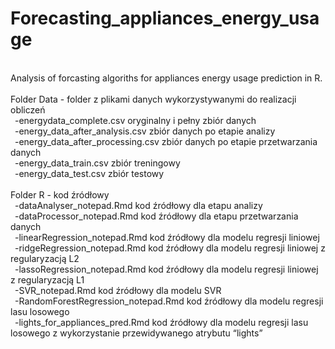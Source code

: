 # Forecasting_appliances_energy_usage
<br />
Analysis of forcasting algoriths for appliances energy usage prediction in R.
<br /><br />
Folder Data - folder z plikami danych wykorzystywanymi do realizacji obliczeń<br />
&ensp;-energydata_complete.csv oryginalny i pełny zbiór danych<br />
&ensp;-energy_data_after_analysis.csv zbiór danych po etapie analizy<br />
&ensp;-energy_data_after_processing.csv zbiór danych po etapie przetwarzania danych<br />
&ensp;-energy_data_train.csv zbiór treningowy<br />
&ensp;-energy_data_test.csv zbiór testowy<br /><br />
Folder R - kod źródłowy <br />
&ensp;-dataAnalyser_notepad.Rmd kod źródłowy dla etapu analizy<br />
&ensp;-dataProcessor_notepad.Rmd kod źródłowy dla etapu przetwarzania danych<br />
&ensp;-linearRegression_notepad.Rmd kod źródłowy dla modelu regresji liniowej<br />
&ensp;-ridgeRegression_notepad.Rmd kod źródłowy dla modelu regresji liniowej z regularyzacją L2<br />
&ensp;-lassoRegression_notepad.Rmd kod źródłowy dla modelu regresji liniowej z regularyzacją L1<br />
&ensp;-SVR_notepad.Rmd kod źródłowy dla modelu SVR<br />
&ensp;-RandomForestRegression_notepad.Rmd kod źródłowy dla modelu regresji lasu losowego<br />
&ensp;-lights_for_appliances_pred.Rmd kod źródłowy dla modelu regresji lasu losowego z wykorzystanie przewidywanego atrybutu 		“lights”
